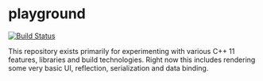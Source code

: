 # playground

[![Build Status](https://travis-ci.org/dorodnic/playground.svg?branch=master)](https://travis-ci.org/dorodnic/playground)

This repository exists primarily for experimenting with various C++ 11 features, libraries and build technologies. 
Right now this includes rendering some very basic UI, reflection, serialization and data binding.
